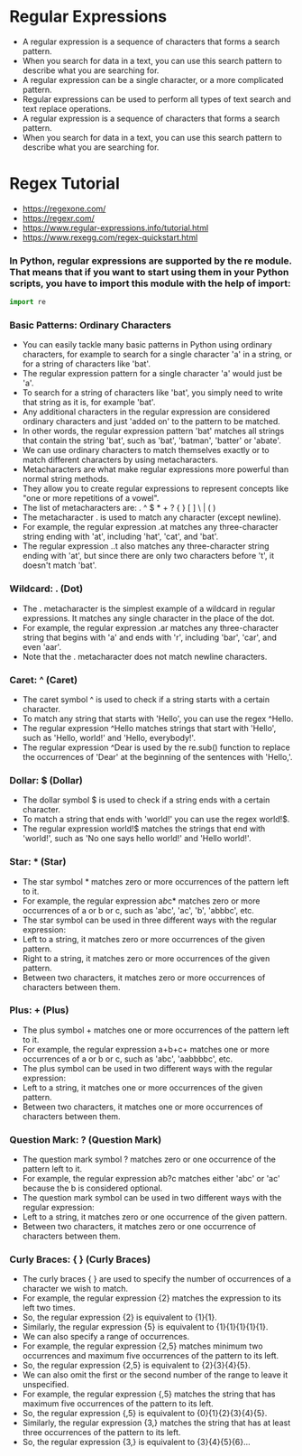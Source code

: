 # Regular Expressions
- A regular expression is a sequence of characters that forms a search pattern.
- When you search for data in a text, you can use this search pattern to describe what you are searching for.
- A regular expression can be a single character, or a more complicated pattern.
- Regular expressions can be used to perform all types of text search and text replace operations.
- A regular expression is a sequence of characters that forms a search pattern.
- When you search for data in a text, you can use this search pattern to describe what you are searching for.


# Regex Tutorial
- https://regexone.com/
- https://regexr.com/
- https://www.regular-expressions.info/tutorial.html
- https://www.rexegg.com/regex-quickstart.html


### In Python, regular expressions are supported by the re module. That means that if you want to start using them in your Python scripts, you have to import this module with the help of import:
```python
import re
```
### Basic Patterns: Ordinary Characters
- You can easily tackle many basic patterns in Python using ordinary characters, for example to search for a single character 'a' in a string, or for a string of characters like 'bat'.
- The regular expression pattern for a single character 'a' would just be 'a'.
- To search for a string of characters like 'bat', you simply need to write that string as it is, for example 'bat'.
- Any additional characters in the regular expression are considered ordinary characters and just 'added on' to the pattern to be matched.
- In other words, the regular expression pattern 'bat' matches all strings that contain the string 'bat', such as 'bat', 'batman', 'batter' or 'abate'.
- We can use ordinary characters to match themselves exactly or to match different characters by using metacharacters.
- Metacharacters are what make regular expressions more powerful than normal string methods.
- They allow you to create regular expressions to represent concepts like "one or more repetitions of a vowel".
- The list of metacharacters are: . ^ $ * + ? { } [ ] \ | ( )
- The metacharacter . is used to match any character (except newline).
- For example, the regular expression .at matches any three-character string ending with 'at', including 'hat', 'cat', and 'bat'.
- The regular expression ..t also matches any three-character string ending with 'at', but since there are only two characters before 't', it doesn't match 'bat'.

### Wildcard: . (Dot)
- The . metacharacter is the simplest example of a wildcard in regular expressions. It matches any single character in the place of the dot.
- For example, the regular expression .ar matches any three-character string that begins with 'a' and ends with 'r', including 'bar', 'car', and even 'aar'.
- Note that the . metacharacter does not match newline characters.

### Caret: ^ (Caret)
- The caret symbol ^ is used to check if a string starts with a certain character.
- To match any string that starts with 'Hello', you can use the regex ^Hello.
- The regular expression ^Hello matches strings that start with 'Hello', such as 'Hello, world!' and 'Hello, everybody!'.
- The regular expression ^Dear is used by the re.sub() function to replace the occurrences of 'Dear' at the beginning of the sentences with 'Hello,'.

### Dollar: $ (Dollar)
- The dollar symbol $ is used to check if a string ends with a certain character.
- To match a string that ends with 'world!' you can use the regex world!$.
- The regular expression world!$ matches the strings that end with 'world!', such as 'No one says hello world!' and 'Hello world!'.

### Star: * (Star)
- The star symbol * matches zero or more occurrences of the pattern left to it.
- For example, the regular expression a*b*c* matches zero or more occurrences of a or b or c, such as 'abc', 'ac', 'b', 'abbbc', etc.
- The star symbol can be used in three different ways with the regular expression:
- Left to a string, it matches zero or more occurrences of the given pattern.
- Right to a string, it matches zero or more occurrences of the given pattern.
- Between two characters, it matches zero or more occurrences of characters between them.

### Plus: + (Plus)
- The plus symbol + matches one or more occurrences of the pattern left to it.
- For example, the regular expression a+b+c+ matches one or more occurrences of a or b or c, such as 'abc', 'aabbbbc', etc.
- The plus symbol can be used in two different ways with the regular expression:
- Left to a string, it matches one or more occurrences of the given pattern.
- Between two characters, it matches one or more occurrences of characters between them.

### Question Mark: ? (Question Mark)
- The question mark symbol ? matches zero or one occurrence of the pattern left to it.
- For example, the regular expression ab?c matches either 'abc' or 'ac' because the b is considered optional.
- The question mark symbol can be used in two different ways with the regular expression:
- Left to a string, it matches zero or one occurrence of the given pattern.
- Between two characters, it matches zero or one occurrence of characters between them.

### Curly Braces: { } (Curly Braces)
- The curly braces { } are used to specify the number of occurrences of a character we wish to match.
- For example, the regular expression {2} matches the expression to its left two times.
- So, the regular expression {2} is equivalent to {1}{1}.
- Similarly, the regular expression {5} is equivalent to {1}{1}{1}{1}{1}.
- We can also specify a range of occurrences.
- For example, the regular expression {2,5} matches minimum two occurrences and maximum five occurrences of the pattern to its left.
- So, the regular expression {2,5} is equivalent to {2}{3}{4}{5}.
- We can also omit the first or the second number of the range to leave it unspecified.
- For example, the regular expression {,5} matches the string that has maximum five occurrences of the pattern to its left.
- So, the regular expression {,5} is equivalent to {0}{1}{2}{3}{4}{5}.
- Similarly, the regular expression {3,} matches the string that has at least three occurrences of the pattern to its left.
- So, the regular expression {3,} is equivalent to {3}{4}{5}{6}…




